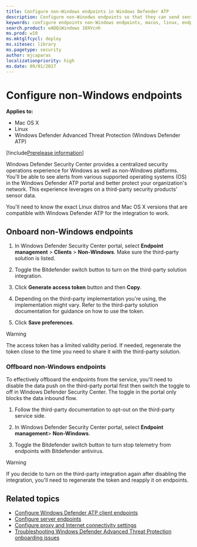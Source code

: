 ```yaml
---
title: Configure non-Windows endpoints in Windows Defender ATP
description: Configure non-Winodws endpoints so that they can send sensor data to the Windows Defender ATP service.
keywords: configure endpoints non-Windows endpoints, macos, linux, endpoint management, configure Windows ATP endpoints, configure Windows Defender Advanced Threat Protection endpoints
search.product: eADQiWindows 10XVcnh
ms.prod: w10
ms.mktglfcycl: deploy
ms.sitesec: library
ms.pagetype: security
author: mjcaparas
localizationpriority: high
ms.date: 09/01/2017
---
```


# Configure non-Windows endpoints

**Applies to:**

- Mac OS X
- Linux
- Windows Defender Advanced Threat Protection (Windows Defender ATP)

[!include[Prerelease information](prerelease.md)]

Windows Defender Security Center provides a centralized security operations experience for Windows as well as non-Windows platforms. You'll be able to see alerts from various supported operating systems (OS) in the Windows Defender ATP portal and better protect your organization's network. This experience leverages on a third-party security products’ sensor data. 

You'll need to know the exact Linux distros and Mac OS X versions that are compatible with Windows Defender ATP for the integration to work. 

## Onboard non-Windows endpoints

1. In Windows Defender Security Center portal, select **Endpoint management** > **Clients** > **Non-Windows**. Make sure the third-party solution is listed.

2. 	Toggle the Bitdefender switch button to turn on the third-party solution integration.

3. 	Click **Generate access token** button and then **Copy**.

4. 	Depending on the third-party implementation you're using, the implementation might vary. Refer to the third-party solution documentation for guidance on how to use the token.

5. Click **Save preferences**.

>[!WARNING] 
>The access token has a limited validity period. If needed, regenerate the token close to the time you need to share it with the third-party solution.

### Offboard non-Windows endpoints
To effectively offboard the endpoints from the service, you'll need to disable the data push on the third-party portal first then switch the toggle to off in Windows Defender Security Center. The toggle in the portal only blocks the data inbound flow.


1. Follow the third-party documentation to opt-out on the third-party service side.

2. In Windows Defender Security Center portal, select **Endpoint management**> **Non-Windows**.

3. Toggle the Bitdefender switch button to turn stop telemetry from endpoints with Bitdefender antivirus. 

>[!WARNING]
>If you decide to turn on the third-party integration again after disabling the integration, you'll need to regenerate the token and reapply it on endpoints. 

## Related topics
- [Configure Windows Defender ATP client endpoints](configure-endpoints-windows-defender-advanced-threat-protection.md)
- [Configure server endpoints](configure-server-endpoints-windows-defender-advanced-threat-protection.md)
- [Configure proxy and Internet connectivity settings](configure-proxy-internet-windows-defender-advanced-threat-protection.md)
- [Troubleshooting Windows Defender Advanced Threat Protection onboarding issues](troubleshoot-onboarding-windows-defender-advanced-threat-protection.md)